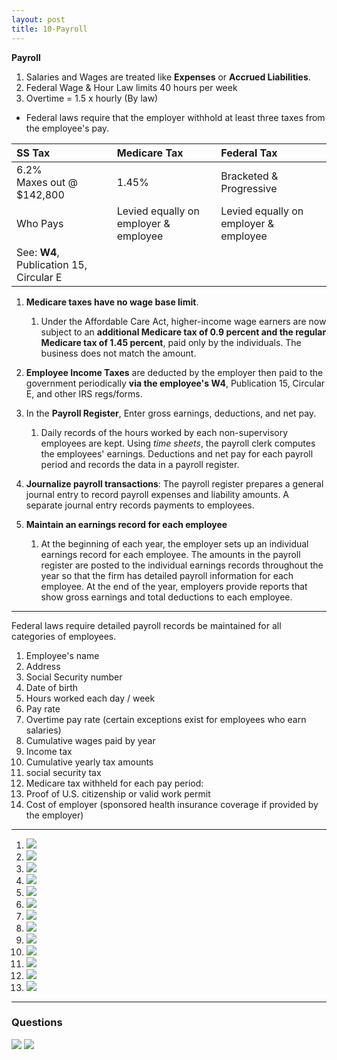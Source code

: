 ```yaml
---
layout: post
title: 10-Payroll
--- 
```



**Payroll**

1. Salaries and Wages are treated like **Expenses** or **Accrued Liabilities**.
2. Federal Wage & Hour Law limits 40 hours per week
3. Overtime = 1.5 x hourly (By law)

- Federal laws require that the employer withhold at least three taxes from the employee's pay.

|SS Tax|Medicare Tax|Federal Tax|
|:-|:-|:-|
|6.2%<br>Maxes out @ $142,800|1.45%|Bracketed & Progressive|
|Who Pays|Levied equally on employer & employee|Levied equally on employer & employee|
|See: **W4**, Publication 15, Circular E|

1. **Medicare taxes have no wage base limit**. 
   1. Under the Affordable Care Act, higher-income wage earners are now subject to an **additional Medicare tax of 0.9 percent and the regular Medicare tax of 1.45 percent**, paid only by the individuals. The business does not match the amount.

2. **Employee Income Taxes** are deducted by the employer then paid to the government periodically **via the employee's W4**, Publication 15, Circular E, and other IRS regs/forms.

3. In the **Payroll Register**, Enter gross earnings, deductions, and net pay. 
   1. Daily records of the hours worked by each non-supervisory employees are kept. Using *time sheets*, the payroll clerk computes the employees' earnings. Deductions and net pay for each payroll period and records the data in a payroll register.

4. **Journalize payroll transactions**: The payroll register prepares a general journal entry to record payroll expenses and liability amounts. A separate journal entry records payments to employees.

5. **Maintain an earnings record for each employee** 
   1. At the beginning of each year, the employer sets up an individual earnings record for each employee. The amounts in the payroll register are posted to the individual earnings records throughout the year so that the firm has detailed payroll information for each employee. At the end of the year, employers provide reports that show gross earnings and total deductions to each employee.

---

Federal laws require detailed payroll records be maintained for all categories of employees. 

1. Employee's name 
2. Address 
3. Social Security number
4. Date of birth 
5. Hours worked each day / week 
6. Pay rate
7. Overtime pay rate (certain exceptions exist for employees who earn salaries)
8. Cumulative wages paid by year
9. Income tax
10. Cumulative yearly tax amounts
11. social security tax  
12. Medicare tax withheld for each pay period:
13. Proof of U.S. citizenship or valid work permit
14. Cost of employer (sponsored health insurance coverage if provided by the employer)

---

1. ![](/assets/mc-graw-accounting-course/chap10.payroll/1.id.contracor.png)
1. ![](/assets/mc-graw-accounting-course/chap10.payroll/2.ss.emplooyee.employer.taxs.png)
2. ![](/assets/mc-graw-accounting-course/chap10.payroll/2.wage.base.limit.png)
3. ![](/assets/mc-graw-accounting-course/chap10.payroll/4.medicare.tax.png)
4. ![](/assets/mc-graw-accounting-course/chap10.payroll/5.tax.table.png)
5. ![](/assets/mc-graw-accounting-course/chap10.payroll/6.suta.png)
6. ![](/assets/mc-graw-accounting-course/chap10.payroll/7.employee.records.reqd.png)
7. ![](/assets/mc-graw-accounting-course/chap10.payroll/8.earnings.png)
8.  ![](/assets/mc-graw-accounting-course/chap10.payroll/9.gros.pay.png)
9.  ![](/assets/mc-graw-accounting-course/chap10.payroll/11.fed.taxes.info.png)
10. ![](/assets/mc-graw-accounting-course/chap10.payroll/12.withholdings.png)
11. ![](/assets/mc-graw-accounting-course/chap10.payroll/medicare.tax.table.png)
12. ![](/assets/mc-graw-accounting-course/chap10.payroll/ss.tax.table.example.png)

---

### Questions

![](/assets/mc-graw-accounting-course/chap10.payroll/c%20hap10.section1a.q.png)
![](/assets/mc-graw-accounting-course/chap10.payroll/chap10.sectiojn1b.q.png)